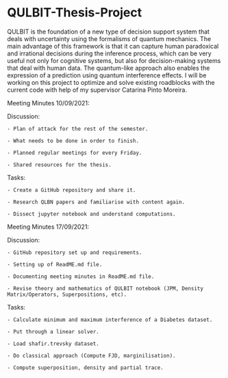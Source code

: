 # QULBIT-Thesis-Project

QULBIT is the foundation of a new type of decision support system that deals with uncertainty using the formalisms of quantum mechanics. The main advantage of this framework is that it can capture human paradoxical and irrational decisions during the inference process, which can be very useful not only for cognitive systems, but also for decision-making systems that deal with human data. The quantum-like approach also enables the expression of a prediction using quantum interference effects. I will be working on this project to optimize and solve existing roadblocks with the current code with help of my supervisor Catarina Pinto Moreira.

Meeting Minutes 10/09/2021:

Discussion:

	- Plan of attack for the rest of the semester.
	
	- What needs to be done in order to finish.
	
	- Planned regular meetings for every Friday.
	
	- Shared resources for the thesis.
	
Tasks:

	- Create a GitHub repository and share it.
	
	- Research QLBN papers and familiarise with content again.
	
	- Dissect jupyter notebook and understand computations.
	

Meeting Minutes 17/09/2021:

Discussion:

	- GitHub repository set up and requirements.
	
	- Setting up of ReadME.md file.
	
	- Documenting meeting minutes in ReadME.md file.
	
	- Revise theory and mathematics of QULBIT notebook (JPM, Density Matrix/Operators, Superpositions, etc).
	
Tasks:

	- Calculate minimum and maximum interference of a Diabetes dataset.
	
	- Put through a linear solver.
	
	- Load shafir.trevsky dataset.
	
	- Do classical approach (Compute FJD, marginilisation).
	
	- Compute superposition, density and partial trace.
	
